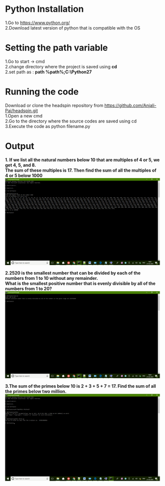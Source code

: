 # Python Installation
1.Go to https://www.python.org/<br/>
2.Download latest version of python that is compatible with the OS<br/>

# Setting the path variable
1.Go to start -> cmd <br/>
2.change directory where the project is saved using **cd <foldername>**<br/>
2.set path as : **path %path%;C:\Python27**


# Running the code
Download or clone the headspin repository from https://github.com/Anjali-Pai/headspin.git<br/>
1.Open a new cmd<br/>
2.Go to the directory where the source codes are saved using cd<br/>
3.Execute the code as python filename.py<br/>

# Output
**1. If we list all the natural numbers below 10 that are multiples of 4 or 5, we get 4, 5, and 8.<br/>
   The sum of these multiples is 17. Then find the sum of all the multiples of 4 or 5 below 1000**<br/>
   ![First Output](https://github.com/Anjali-Pai/headspin/blob/master/output1.png?raw=true "Output")<br/>

**2.2520 is the smallest number that can be divided by each of the numbers from 1 to 10 without any remainder.<br/>
What is the smallest positive number that is evenly divisible by all of the numbers from 1 to 20?**<br/>
  ![Second Output](https://github.com/Anjali-Pai/headspin/blob/master/output2.png?raw=true "Output")<br/>

**3.The sum of the primes below 10 is 2 + 3 + 5 + 7 = 17. Find the sum of all the primes below two million.**<br/>
  ![Third Output](https://github.com/Anjali-Pai/headspin/blob/master/output3.png?raw=true "Output")<br/>
